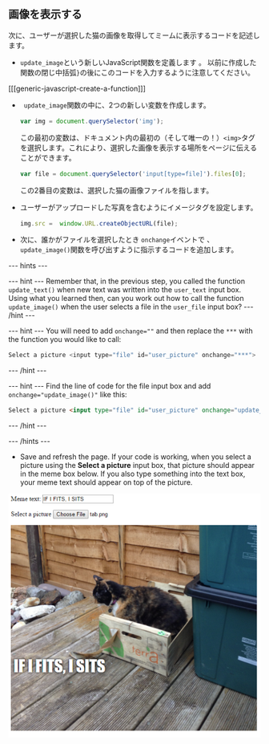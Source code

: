 ## 画像を表示する

次に、ユーザーが選択した猫の画像を取得してミームに表示するコードを記述します。

- `update_image`という新しいJavaScript関数を定義します 。 以前に作成した関数の閉じ中括弧`}`の後にこのコードを入力するように注意してください。

[[[generic-javascript-create-a-function]]]

- ` update_image`関数の中に、2つの新しい変数を作成します。

    ```javascript
    var img = document.querySelector('img');
    ```

    この最初の変数は、ドキュメント内の最初の（そして唯一の！）`<img>`タグを選択します。これにより、選択した画像を表示する場所をページに伝えることができます。

    ```javascript
    var file = document.querySelector('input[type=file]').files[0];
    ```

    この2番目の変数は、選択した猫の画像ファイルを指します。

- ユーザーがアップロードした写真を含むようにイメージタグを設定します。

    ```javascript
    img.src =  window.URL.createObjectURL(file);
    ```

- 次に、誰かがファイルを選択したとき `onchange`イベントで 、`update_image()`関数を呼び出すように指示するコードを追加します。

--- hints ---

--- hint --- Remember that, in the previous step, you called the function `update_text()` when new text was written into the `user_text` input box. Using what you learned then, can you work out how to call the function `update_image()` when the user selects a file in the `user_file` input box? --- /hint ---

--- hint --- You will need to add `onchange=""` and then replace the `***` with the function you would like to call:
```javascript
Select a picture <input type="file" id="user_picture" onchange="***">
```
--- /hint ---

--- hint --- Find the line of code for the file input box and add `onchange="update_image()"` like this:
```html
Select a picture <input type="file" id="user_picture" onchange="update_image()">
```

--- /hint ---

--- /hints ---

- Save and refresh the page. If your code is working, when you select a picture using the **Select a picture** input box, that picture should appear in the meme box below. If you also type something into the text box, your meme text should appear on top of the picture.

![Finished meme](images/finished-meme.png)
